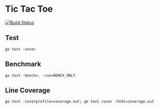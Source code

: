 # Tic Tac Toe

[![Build Status](https://travis-ci.org/ricallinson/ttt.svg)](https://travis-ci.org/ricallinson/ttt)

## Test

    go test -cover

## Benchmark

    go test -bench=. -run=BENCH_ONLY

## Line Coverage

    go test -coverprofile=coverage.out; go tool cover -html=coverage.out
